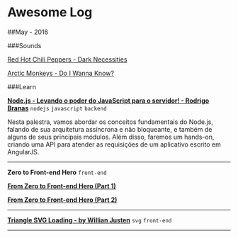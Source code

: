 # Awesome Log


##May - 2016

###Sounds

[Red Hot Chili Peppers - Dark Necessities](https://www.youtube.com/watch?v=qJ_Tw0w3lLA)

[Arctic Monkeys - Do I Wanna Know?](https://www.youtube.com/watch?v=bpOSxM0rNPM)


###Learn

[**Node.js - Levando o poder do JavaScript para o servidor! - Rodrigo Branas**](https://www.eventials.com/Globalcode/node-js-levando-o-poder-do-javascript-para-o-servidor/) `nodejs` `javascript` `backend`

Nesta palestra, vamos abordar os conceitos fundamentais do Node.js, falando de sua arquitetura assíncrona e não bloqueante, e também de  alguns de seus principais módulos. Além disso, faremos um hands-on, criando uma API para atender as requisições de um aplicativo escrito em AngularJS.

---

**Zero to Front-end Hero** `front-end`

[**From Zero to Front-end Hero (Part 1)**](https://medium.freecodecamp.com/from-zero-to-front-end-hero-part-1-7d4f7f0bff02#.diyo70801) 

[**From Zero to Front-end Hero (Part 2)**](https://medium.freecodecamp.com/from-zero-to-front-end-hero-part-2-adfa4824da9b#.oagxdc59f)

---

[**Triangle SVG Loading - by Willian Justen**](http://codepen.io/willianjusten/pen/QELMgN) `svg` `front-end`

---



